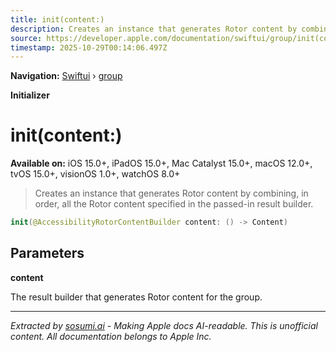 ```yaml
---
title: init(content:)
description: Creates an instance that generates Rotor content by combining, in order, all the Rotor content specified in the passed-in result builder.
source: https://developer.apple.com/documentation/swiftui/group/init(content:)
timestamp: 2025-10-29T00:14:06.497Z
---
```


**Navigation:** [Swiftui](/documentation/swiftui) › [group](/documentation/swiftui/group)

**Initializer**

# init(content:)

**Available on:** iOS 15.0+, iPadOS 15.0+, Mac Catalyst 15.0+, macOS 12.0+, tvOS 15.0+, visionOS 1.0+, watchOS 8.0+

> Creates an instance that generates Rotor content by combining, in order, all the Rotor content specified in the passed-in result builder.

```swift
init(@AccessibilityRotorContentBuilder content: () -> Content)
```

## Parameters

**content**

The result builder that generates Rotor content for the group.

---

*Extracted by [sosumi.ai](https://sosumi.ai) - Making Apple docs AI-readable.*
*This is unofficial content. All documentation belongs to Apple Inc.*
